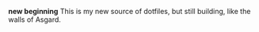 __new beginning__ 
This is my new source of dotfiles, but still building, like the walls of Asgard.
